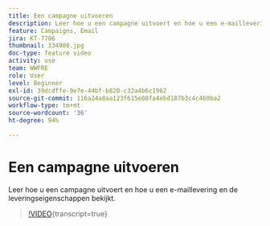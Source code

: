 ```yaml
---
title: Een campagne uitvoeren
description: Leer hoe u een campagne uitvoert en hoe u een e-maillevering en de leveringseigenschappen bekijkt.
feature: Campaigns, Email
jira: KT-7786
thumbnail: 334908.jpg
doc-type: feature video
activity: use
team: WWFRE
role: User
level: Beginner
exl-id: 39dcdffe-9e7e-44bf-b820-c32a4b6c1962
source-git-commit: 116a24a8aa123f615e08fa4ebd187b3c4c460ba2
workflow-type: tm+mt
source-wordcount: '36'
ht-degree: 94%

---
```


# Een campagne uitvoeren

Leer hoe u een campagne uitvoert en hoe u een e-maillevering en de leveringseigenschappen bekijkt.

>[!VIDEO](https://video.tv.adobe.com/v/334908?quality=12&learn=on){transcript=true}
